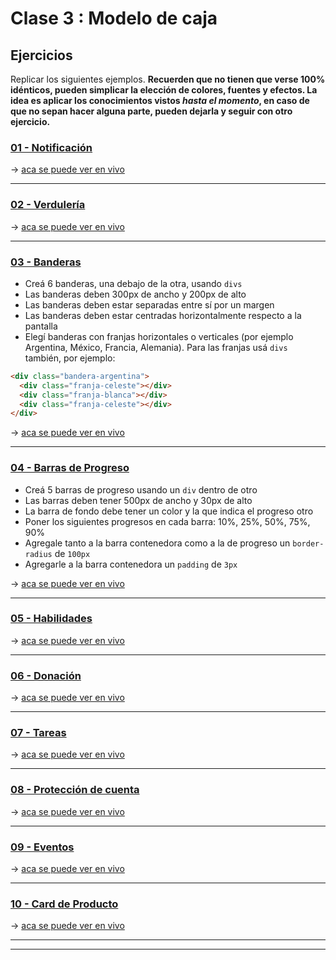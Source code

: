 # Clase 3 : Modelo de caja

## Ejercicios

Replicar los siguientes ejemplos. **Recuerden que no tienen que verse 100% idénticos, pueden simplicar la elección de colores, fuentes y efectos. La idea es aplicar los conocimientos vistos _hasta el momento_, en caso de que no sepan hacer alguna parte, pueden dejarla y seguir con otro ejercicio.**

### [01 - Notificación](https://uidesigndaily.com/posts/sketch-notification-widget-day-855)

-> [aca se puede ver en vivo](https://eugenia1984.github.io/ada-introduccion-frontend/clase03/notificacion.html)

---

### [02 - Verdulería](https://fm08n.csb.app/)

-> [aca se puede ver en vivo]()

---

### [03 - Banderas](https://www.countryflags.com/en/)

- Creá 6 banderas, una debajo de la otra, usando `divs` 
- Las banderas deben 300px de ancho y 200px de alto
- Las banderas deben estar separadas entre sí por un margen
- Las banderas deben estar centradas horizontalmente respecto a la pantalla
- Elegí banderas con franjas horizontales o verticales (por ejemplo Argentina, México, Francia, Alemania). Para las franjas usá `divs` también, por ejemplo:

```html
<div class="bandera-argentina">
  <div class="franja-celeste"></div>
  <div class="franja-blanca"></div>
  <div class="franja-celeste"></div>
</div>
```

-> [aca se puede ver en vivo]()

---

### [04 - Barras de Progreso](https://ck9cu.csb.app/)

- Creá 5 barras de progreso usando un `div` dentro de otro
- Las barras deben tener 500px de ancho y 30px de alto
- La barra de fondo debe tener un color y la que indica el progreso otro
- Poner los siguientes progresos en cada barra: 10%, 25%, 50%, 75%, 90%
- Agregale tanto a la barra contenedora como a la de progreso un `border-radius` de `100px`
- Agregarle a la barra contenedora un `padding` de `3px`

-> [aca se puede ver en vivo]()

---

### [05 - Habilidades](https://uidesigndaily.com/posts/sketch-skills-list-card-day-929)

-> [aca se puede ver en vivo]()

---

### [06 - Donación](https://uidesigndaily.com/posts/sketch-donate-widget-day-1038)

-> [aca se puede ver en vivo]()

---

### [07 - Tareas](https://i.imgur.com/CTzHqjK.png)

-> [aca se puede ver en vivo]()

---

### [08 - Protección de cuenta](https://uidesigndaily.com/posts/sketch-protect-account-widget-day-975)

-> [aca se puede ver en vivo]()

---

### [09 - Eventos](https://hj47o.csb.app/)

-> [aca se puede ver en vivo]()

---

### [10 - Card de Producto](https://tjq7t.csb.app/)

-> [aca se puede ver en vivo]()

---
---
